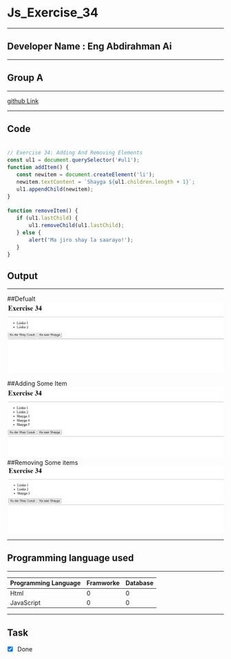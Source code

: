 
 # Js_Exercise_34
 
 ***
 
 ## Developer Name : Eng Abdirahman Ai
 
 ***
 
 ## Group A
 
 ***
 [github Link](https://github.com/engai2025/All-js)
 
 ***
 
 ## Code
 
 ~~~ Javascript
 
// Exercise 34: Adding And Removing Elements
const ul1 = document.querySelector('#ul1');
function addItem() {
    const newitem = document.createElement('li');
    newitem.textContent = `Shayga ${ul1.children.length + 1}`;
    ul1.appendChild(newitem);
}

function removeItem() {
    if (ul1.lastChild) {
        ul1.removeChild(ul1.lastChild);
    } else {
        alert('Ma jiro shay la saarayo!');
    }
}

 ~~~
 
 
  
 
 ## Output
 
 ***
 ##Defualt
 ![Output The Code](../34-Exercise/Assets/Capture1.PNG)

 ##Adding Some Item
 ![Output The Code](../34-Exercise/Assets/Capture2.PNG)
 ##Removing Some items
 ![Output The Code](../34-Exercise/Assets/Capture3.PNG)
 
 
 
 ***
 
  
 
 ## Programming language used
 
 ***
 
 |Programming Language |Framworke | Database
 |:-------------------|:----------|:--------
 |Html                |0          |0
 |JavaScript          |0          |0
 
 ***
 
 ## Task
 
 - [x] Done
 